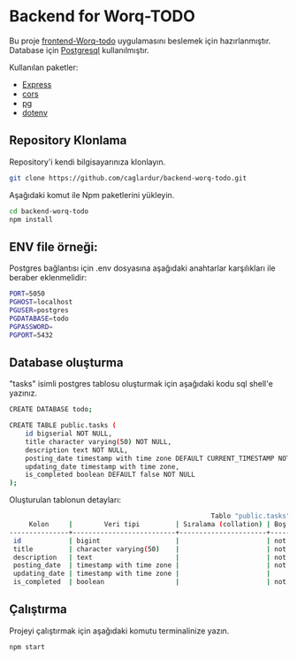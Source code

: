 # Backend for Worq-TODO

Bu proje [frontend-Worq-todo](https://github.com/caglardur/frontend-worq-todo) uygulamasını beslemek için hazırlanmıştır. Database için [Postgresql](https://www.postgresql.org/) kullanılmıştır.

Kullanılan paketler:

- [Express](https://expressjs.com/)
- [cors](https://www.npmjs.com/package/cors)
- [pg](https://www.npmjs.com/package/pg)
- [dotenv](https://www.npmjs.com/package/dotenv)

## Repository Klonlama

Repository'i kendi bilgisayarınıza klonlayın.

```bash
git clone https://github.com/caglardur/backend-worq-todo.git
```

Aşağıdaki komut ile Npm paketlerini yükleyin.

```bash
cd backend-worq-todo
npm install
```

## ENV file örneği:

Postgres bağlantısı için .env dosyasına aşağıdaki anahtarlar karşılıkları ile beraber eklenmelidir:

```bash
PORT=5050
PGHOST=localhost
PGUSER=postgres
PGDATABASE=todo
PGPASSWORD=
PGPORT=5432
```

## Database oluşturma

"tasks" isimli postgres tablosu oluşturmak için aşağıdaki kodu sql shell'e yazınız.

```bash
CREATE DATABASE todo;

CREATE TABLE public.tasks (
    id bigserial NOT NULL,
    title character varying(50) NOT NULL,
    description text NOT NULL,
    posting_date timestamp with time zone DEFAULT CURRENT_TIMESTAMP NOT NULL,
    updating_date timestamp with time zone,
    is_completed boolean DEFAULT false NOT NULL
);
```

Oluşturulan tablonun detayları:

```bash
                                                   Tablo "public.tasks"
     Kolon     |        Veri tipi         | Sıralama (collation) | Boş (null) olabilir |            Varsayılan
---------------+--------------------------+----------------------+---------------------+-----------------------------------
 id            | bigint                   |                      | not null            | nextval('tasks_id_seq'::regclass)
 title         | character varying(50)    |                      | not null            |
 description   | text                     |                      | not null            |
 posting_date  | timestamp with time zone |                      | not null            | CURRENT_TIMESTAMP
 updating_date | timestamp with time zone |                      |                     |
 is_completed  | boolean                  |                      | not null            | false
```

## Çalıştırma

Projeyi çalıştırmak için aşağıdaki komutu terminalinize yazın.

```bash
npm start
```
